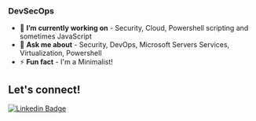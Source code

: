 ### DevSecOps

<!--
**ysftzcn/ysftzcn** is a ✨ _special_ ✨ repository because its `README.md` (this file) appears on your GitHub profile.

Here are some ideas to get you started:

- 🔭 I’m currently working on ...
- 🌱 I’m currently learning ...
- 👯 I’m looking to collaborate on ...
- 🤔 I’m looking for help with ...
- 💬 Ask me about ...
- 📫 How to reach me: ...
- 😄 Pronouns: ...
- ⚡ Fun fact: ...
-->

- 🔭  **I’m currently working on** - Security, Cloud, Powershell scripting and sometimes JavaScript
- 💬  **Ask me about** - Security, DevOps, Microsoft Servers Services, Virtualization, Powershell 
- ⚡  **Fun fact** - I'm a Minimalist!

## Let's connect!
[![Linkedin Badge](https://img.shields.io/badge/-Yusuf_TEZCAN-blue?style=flat-square&logo=Linkedin&logoColor=white)](https://www.linkedin.com/in/ysftzcn/) 

